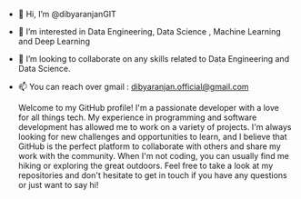 - 👋 Hi, I’m @dibyaranjanGIT
- 👀 I’m interested in Data Engineering, Data Science , Machine Learning and Deep Learning
- 💞️ I’m looking to collaborate on any skills related to Data Engineering and Data Science.
- 📫 You can reach over gmail : dibyaranjan.official@gmail.com

  Welcome to my GitHub profile! I'm a passionate developer with a love for all things tech. My experience in programming and software development has allowed me to work on a variety of projects. I'm always looking for new challenges and opportunities to learn, and I believe that GitHub is the perfect platform to collaborate with others and share my work with the community. When I'm not coding, you can usually find me hiking or exploring the great outdoors. Feel free to take a look at my repositories and don't hesitate to get in touch if you have any questions or just want to say hi!
<!---
dibyaranjanGIT/dibyaranjanGIT is a ✨ special ✨ repository because its `README.md` (this file) appears on your GitHub profile.
You can click the Preview link to take a look at your changes.
--->
